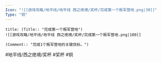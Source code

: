 ```yaml
---
Icon: "![[游戏攻略/地平线/地平线 西之绝境/奖杯/完成第一个叛军营地.png|30]]"
Type: "铜"
---
```

```ad-common-bronze-trophy
title: (Title:: "完成第一个叛军营地")
![[游戏攻略/地平线/地平线 西之绝境/奖杯/完成第一个叛军营地.png|100]]

(Comment:: "完成1个叛军营地的关键目标。")
```

#地平线/西之绝境/奖杯 #奖杯 #铜
